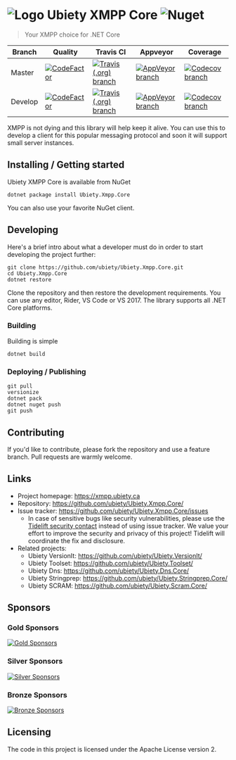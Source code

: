 # ![Logo](https://raw.githubusercontent.com/ubiety/Ubiety.Xmpp.Core/develop/images/messages64.png) Ubiety XMPP Core ![Nuget](https://img.shields.io/nuget/v/Ubiety.Xmpp.Core.svg?style=flat-square)

> Your XMPP choice for .NET Core

| Branch  | Quality                                                                                                                                                                                                    | Travis CI                                                                                                                                                     | Appveyor                                                                                                                                                                                     | Coverage                                                                                                                                                                     |
| ------- | ---------------------------------------------------------------------------------------------------------------------------------------------------------------------------------------------------------- | ------------------------------------------------------------------------------------------------------------------------------------------------------------- | -------------------------------------------------------------------------------------------------------------------------------------------------------------------------------------------- | ---------------------------------------------------------------------------------------------------------------------------------------------------------------------------- |
| Master  | [![CodeFactor](https://www.codefactor.io/repository/github/ubiety/ubiety.xmpp.core/badge?style=flat-square)](https://www.codefactor.io/repository/github/ubiety/ubiety.xmpp.core)                          | [![Travis (.org) branch](https://img.shields.io/travis/ubiety/Ubiety.Xmpp.Core/master.svg?style=flat-square)](https://travis-ci.org/ubiety/Ubiety.Xmpp.Core)  | [![AppVeyor branch](https://img.shields.io/appveyor/ci/coder2000/ubiety-xmpp-core/master.svg?style=flat-square)](https://ci.appveyor.com/project/coder2000/ubiety-xmpp-core/branch/master)   | [![Codecov branch](https://img.shields.io/codecov/c/gh/ubiety/Ubiety.Xmpp.Core/master.svg?style=flat-square)](https://codecov.io/gh/ubiety/Ubiety.Xmpp.Core)                 |
| Develop | [![CodeFactor](https://www.codefactor.io/repository/github/ubiety/ubiety.xmpp.core/badge/develop?style=flat-square)](https://www.codefactor.io/repository/github/ubiety/ubiety.xmpp.core/overview/develop) | [![Travis (.org) branch](https://img.shields.io/travis/ubiety/Ubiety.Xmpp.Core/develop.svg?style=flat-square)](https://travis-ci.org/ubiety/Ubiety.Xmpp.Core) | [![AppVeyor branch](https://img.shields.io/appveyor/ci/coder2000/ubiety-xmpp-core/develop.svg?style=flat-square)](https://ci.appveyor.com/project/coder2000/ubiety-xmpp-core/branch/develop) | [![Codecov branch](https://img.shields.io/codecov/c/gh/ubiety/Ubiety.Xmpp.Core/develop.svg?style=flat-square)](https://codecov.io/gh/ubiety/Ubiety.Xmpp.Core/branch/develop) |

XMPP is not dying and this library will help keep it alive. You can use this to
develop a client for this popular messaging protocol and soon it will support
small server instances.

## Installing / Getting started

Ubiety XMPP Core is available from NuGet

```shell
dotnet package install Ubiety.Xmpp.Core
```

You can also use your favorite NuGet client.

## Developing

Here's a brief intro about what a developer must do in order to start developing
the project further:

```shell
git clone https://github.com/ubiety/Ubiety.Xmpp.Core.git
cd Ubiety.Xmpp.Core
dotnet restore
```

Clone the repository and then restore the development requirements. You can use
any editor, Rider, VS Code or VS 2017. The library supports all .NET Core
platforms.

### Building

Building is simple

```shell
dotnet build
```

### Deploying / Publishing

```shell
git pull
versionize
dotnet pack
dotnet nuget push
git push
```

## Contributing

If you'd like to contribute, please fork the repository and use a feature
branch. Pull requests are warmly welcome.

## Links

-   Project homepage: https://xmpp.ubiety.ca
-   Repository: <https://github.com/ubiety/Ubiety.Xmpp.Core/>
-   Issue tracker: <https://github.com/ubiety/Ubiety.Xmpp.Core/issues>
    -   In case of sensitive bugs like security vulnerabilities, please use the
        [Tidelift security contact](https://tidelift.com/security) instead of using issue tracker.
        We value your effort to improve the security and privacy of this project! Tidelift will coordinate the fix and disclosure.
-   Related projects:
    -   Ubiety VersionIt: <https://github.com/ubiety/Ubiety.VersionIt/>
    -   Ubiety Toolset: <https://github.com/ubiety/Ubiety.Toolset/>
    -   Ubiety Dns: <https://github.com/ubiety/Ubiety.Dns.Core/>
    -   Ubiety Stringprep: <https://github.com/ubiety/Ubiety.Stringprep.Core/>
    -   Ubiety SCRAM: <https://github.com/ubiety/Ubiety.Scram.Core/>

## Sponsors

### Gold Sponsors

[![Gold Sponsors](https://opencollective.com/ubiety/tiers/gold-sponsor.svg?avatarHeight=36)](https://opencollective.com/ubiety/)

### Silver Sponsors

[![Silver Sponsors](https://opencollective.com/ubiety/tiers/silver-sponsor.svg?avatarHeight=36)](https://opencollective.com/ubiety/)

### Bronze Sponsors

[![Bronze Sponsors](https://opencollective.com/ubiety/tiers/bronze-sponsor.svg?avatarHeight=36)](https://opencollective.com/ubiety/)

## Licensing

The code in this project is licensed under the Apache License version 2.
